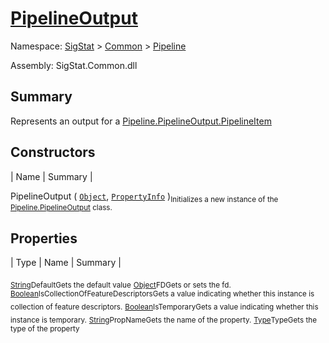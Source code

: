 # [PipelineOutput](./PipelineOutput.md)

Namespace: [SigStat]() > [Common](./../README.md) > [Pipeline](./README.md)

Assembly: SigStat.Common.dll

## Summary
Represents an output for a [Pipeline.PipelineOutput.PipelineItem](https://github.com/hargitomi97/sigstat/blob/master/docs/md/.md)

## Constructors

| Name | Summary | 

PipelineOutput ( [`Object`](https://docs.microsoft.com/en-us/dotnet/api/System.Object), [`PropertyInfo`](https://docs.microsoft.com/en-us/dotnet/api/System.Reflection.PropertyInfo) )<sub>Initializes a new instance of the [Pipeline.PipelineOutput](https://github.com/hargitomi97/sigstat/blob/master/docs/md/SigStat/Common/Pipeline/PipelineOutput.md) class.</sub>


## Properties

| Type | Name | Summary | 

<sub>[String](https://docs.microsoft.com/en-us/dotnet/api/System.String)</sub><sub>Default</sub><sub>Gets the default value</sub>
<sub>[Object](https://docs.microsoft.com/en-us/dotnet/api/System.Object)</sub><sub>FD</sub><sub>Gets or sets the fd.</sub>
<sub>[Boolean](https://docs.microsoft.com/en-us/dotnet/api/System.Boolean)</sub><sub>IsCollectionOfFeatureDescriptors</sub><sub>Gets a value indicating whether this instance is collection of feature descriptors.</sub>
<sub>[Boolean](https://docs.microsoft.com/en-us/dotnet/api/System.Boolean)</sub><sub>IsTemporary</sub><sub>Gets a value indicating whether this instance is temporary.</sub>
<sub>[String](https://docs.microsoft.com/en-us/dotnet/api/System.String)</sub><sub>PropName</sub><sub>Gets the name of the property.</sub>
<sub>[Type](https://docs.microsoft.com/en-us/dotnet/api/System.Type)</sub><sub>Type</sub><sub>Gets the type of the property</sub>


